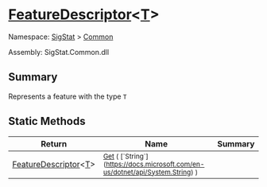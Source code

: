 # [FeatureDescriptor](./FeatureDescriptor-1.md)\<[T](./FeatureDescriptor-1.md)>

Namespace: [SigStat]() > [Common](./README.md)

Assembly: SigStat.Common.dll

## Summary
Represents a feature with the type `T`

## Static Methods

| Return | Name | Summary | 
| --- | --- | --- | 
| [FeatureDescriptor](./FeatureDescriptor-1.md)\<[T](./FeatureDescriptor-1.md)> | <sub>[Get](./Methods/FeatureDescriptor`1-100663422.md) ( [`String`](https://docs.microsoft.com/en-us/dotnet/api/System.String) )</sub> | <sub></sub> | 


